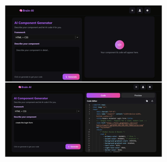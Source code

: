 




















![image-3](https://github.com/Pooja-Webdev-Maker/AI-Generator/blob/3bd07adc7c4249f2f7a5dec06efd2780f9ded776/image-3.jpg)
![image-1](https://github.com/Pooja-Webdev-Maker/AI-Generator/blob/f7c7f603117e0915b5f1121830b6f8da339f1784/image-1.jpg)

